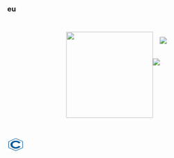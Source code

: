 ### eu

##

<div style ="display: flex; align-items: center; justify-content:center;">
  <div class="image">
    <p align="center">
    <img width="200em" height="200em" src="https://upload.wikimedia.org/wikipedia/en/9/9b/Cricket_West_Indies_Logo_2017.png"><br>
      </p>
    </div>
<img align="right" height="80em" src="https://github-readme-stats.vercel.app/api/top-langs/?username=LuisGuilhermeGranada&layout=compact&langs_count=7&theme=maroongold"/>
<img height="180em" src="https://github-readme-stats.vercel.app/api?username=LuisGuilhermeGranada&show_icons=true&theme=maroongold&include_all_commits=true&count_private=false"/>
</div>

##
  
<div>
    <img align="center" alt="Eu-C" height="30" width="40" src="https://raw.githubusercontent.com/devicons/devicon/master/icons/c/c-line.svg">
</div>

